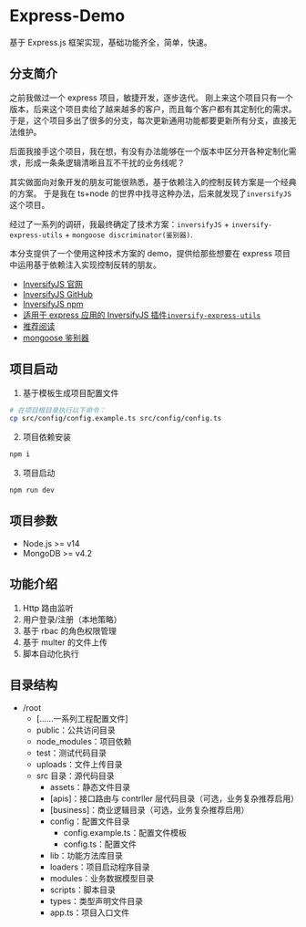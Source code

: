 # Express-Demo

基于 Express.js 框架实现，基础功能齐全，简单，快速。

## 分支简介

之前我做过一个 express 项目，敏捷开发，逐步迭代。
刚上来这个项目只有一个版本，后来这个项目卖给了越来越多的客户，而且每个客户都有其定制化的需求。
于是，这个项目多出了很多的分支，每次更新通用功能都要更新所有分支，直接无法维护。

后面我接手这个项目，我在想，有没有办法能够在一个版本中区分开各种定制化需求，形成一条条逻辑清晰且互不干扰的业务线呢？

其实做面向对象开发的朋友可能很熟悉，基于依赖注入的控制反转方案是一个经典的方案。
于是我在 ts+node 的世界中找寻这种办法，后来就发现了`inversifyJS`这个项目。

经过了一系列的调研，我最终确定了技术方案：`inversifyJS` + `inversify-express-utils` + `mongoose discriminator(鉴别器)`.

本分支提供了一个使用这种技术方案的 demo，提供给那些想要在 express 项目中运用基于依赖注入实现控制反转的朋友。

- [InversifyJS 官网](https://inversify.io/)
- [InversifyJS GitHub](https://github.com/inversify/InversifyJS)
- [InversifyJS npm](https://www.npmjs.com/package/inversify)
- [适用于 express 应用的 InversifyJS 插件`inversify-express-utils`](https://www.npmjs.com/package/inversify-express-utils)
- [推荐阅读](https://chinabigpan.github.io/inversifyjs_docs_cn/routes/ecosystem/utilities/utilities.html)
- [mongoose 鉴别器](https://mongoosejs.com/docs/discriminators.html)

## 项目启动

1. 基于模板生成项目配置文件

```sh
# 在项目根目录执行以下命令：
cp src/config/config.example.ts src/config/config.ts
```

2. 项目依赖安装

```sh
npm i
```

3. 项目启动

```sh
npm run dev
```

## 项目参数

- Node.js >= v14
- MongoDB >= v4.2

## 功能介绍

1. Http 路由监听
2. 用户登录/注册（本地策略）
3. 基于 rbac 的角色权限管理
4. 基于 multer 的文件上传
5. 脚本自动化执行

## 目录结构

- /root
  - [……一系列工程配置文件]
  - public：公共访问目录
  - node_modules：项目依赖
  - test：测试代码目录
  - uploads：文件上传目录
  - src 目录：源代码目录
    - assets：静态文件目录
    - [apis]：接口路由与 contrller 层代码目录（可选，业务复杂推荐启用）
    - [business]：商业逻辑目录（可选，业务复杂推荐启用）
    - config：配置文件目录
      - config.example.ts：配置文件模板
      - config.ts：配置文件
    - lib：功能方法库目录
    - loaders：项目启动程序目录
    - modules：业务数据模型目录
    - scripts：脚本目录
    - types：类型声明文件目录
    - app.ts：项目入口文件
